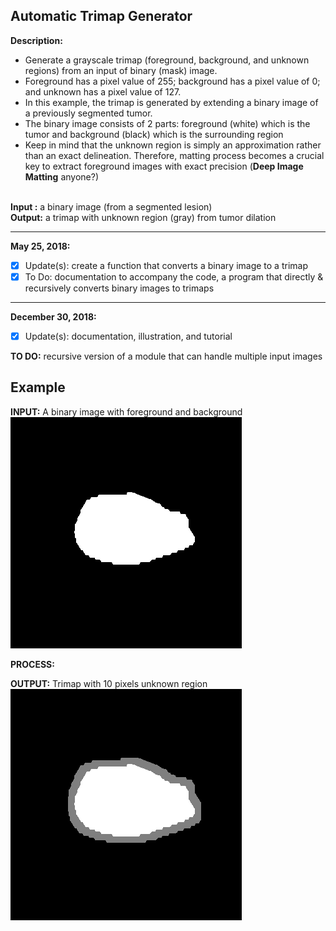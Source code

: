 ## Automatic Trimap Generator ##

<b>Description: </b> 
<ul>
<li/>Generate a grayscale trimap (foreground, background, and unknown regions) from an input of binary (mask) image.
<li/>Foreground has a pixel value of 255; background has a pixel value of 0; and unknown has a pixel value of 127.
<li/>In this example, the trimap is generated by extending a binary image of a previously segmented tumor. 
<li/>The binary image consists of 2 parts: foreground (white) which is the tumor and background (black) which is the surrounding region
<li/>Keep in mind that the unknown region is simply an approximation rather than an exact delineation. Therefore, matting process becomes a crucial key to extract foreground images with exact precision (<b>Deep Image Matting</b> anyone?)
</ul>
<br /><b>Input :</b> a binary image (from a segmented lesion)
<br /><b>Output:</b> a trimap with unknown region (gray) from tumor dilation

<hr />
<b>May 25, 2018: </b> <br/>

- [x] Update(s): create a function that converts a binary image to a trimap
- [x] To Do: documentation to accompany the code, a program that directly & recursively converts binary images to trimaps 

---

<b>December 30, 2018: </b> <br/>

- [x] Update(s): documentation, illustration, and tutorial

<b>TO DO:</b> recursive version of a module that can handle multiple input images

## Example ##
<b>INPUT:</b> A binary image with foreground and background
![alt text](./images/sample_image.png)

<b>PROCESS:</b>

<b>OUTPUT:</b> Trimap with 10 pixels unknown region
![alt text](./images/10px_sample_image.png_1.png)
